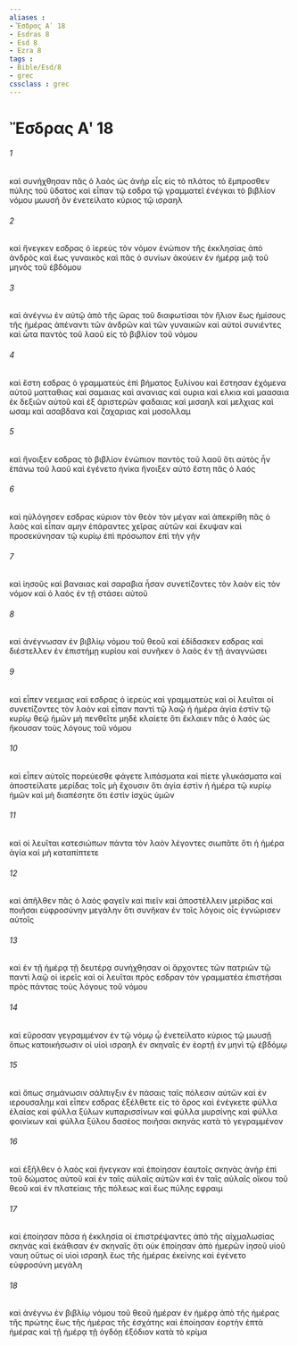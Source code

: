 ```yaml
---
aliases : 
- Ἔσδρας Αʹ 18
- Esdras 8
- Esd 8
- Ezra 8
tags : 
- Bible/Esd/8
- grec
cssclass : grec
---
```


# Ἔσδρας Αʹ 18

###### 1
καὶ συνήχθησαν πᾶς ὁ λαὸς ὡς ἀνὴρ εἷς εἰς τὸ πλάτος τὸ ἔμπροσθεν πύλης τοῦ ὕδατος καὶ εἶπαν τῷ εσδρα τῷ γραμματεῖ ἐνέγκαι τὸ βιβλίον νόμου μωυσῆ ὃν ἐνετείλατο κύριος τῷ ισραηλ
###### 2
καὶ ἤνεγκεν εσδρας ὁ ἱερεὺς τὸν νόμον ἐνώπιον τῆς ἐκκλησίας ἀπὸ ἀνδρὸς καὶ ἕως γυναικὸς καὶ πᾶς ὁ συνίων ἀκούειν ἐν ἡμέρᾳ μιᾷ τοῦ μηνὸς τοῦ ἑβδόμου
###### 3
καὶ ἀνέγνω ἐν αὐτῷ ἀπὸ τῆς ὥρας τοῦ διαφωτίσαι τὸν ἥλιον ἕως ἡμίσους τῆς ἡμέρας ἀπέναντι τῶν ἀνδρῶν καὶ τῶν γυναικῶν καὶ αὐτοὶ συνιέντες καὶ ὦτα παντὸς τοῦ λαοῦ εἰς τὸ βιβλίον τοῦ νόμου
###### 4
καὶ ἔστη εσδρας ὁ γραμματεὺς ἐπὶ βήματος ξυλίνου καὶ ἔστησαν ἐχόμενα αὐτοῦ ματταθιας καὶ σαμαιας καὶ ανανιας καὶ ουρια καὶ ελκια καὶ μαασαια ἐκ δεξιῶν αὐτοῦ καὶ ἐξ ἀριστερῶν φαδαιας καὶ μισαηλ καὶ μελχιας καὶ ωσαμ καὶ ασαβδανα καὶ ζαχαριας καὶ μοσολλαμ
###### 5
καὶ ἤνοιξεν εσδρας τὸ βιβλίον ἐνώπιον παντὸς τοῦ λαοῦ ὅτι αὐτὸς ἦν ἐπάνω τοῦ λαοῦ καὶ ἐγένετο ἡνίκα ἤνοιξεν αὐτό ἔστη πᾶς ὁ λαός
###### 6
καὶ ηὐλόγησεν εσδρας κύριον τὸν θεὸν τὸν μέγαν καὶ ἀπεκρίθη πᾶς ὁ λαὸς καὶ εἶπαν αμην ἐπάραντες χεῖρας αὐτῶν καὶ ἔκυψαν καὶ προσεκύνησαν τῷ κυρίῳ ἐπὶ πρόσωπον ἐπὶ τὴν γῆν
###### 7
καὶ ἰησοῦς καὶ βαναιας καὶ σαραβια ἦσαν συνετίζοντες τὸν λαὸν εἰς τὸν νόμον καὶ ὁ λαὸς ἐν τῇ στάσει αὐτοῦ
###### 8
καὶ ἀνέγνωσαν ἐν βιβλίῳ νόμου τοῦ θεοῦ καὶ ἐδίδασκεν εσδρας καὶ διέστελλεν ἐν ἐπιστήμῃ κυρίου καὶ συνῆκεν ὁ λαὸς ἐν τῇ ἀναγνώσει
###### 9
καὶ εἶπεν νεεμιας καὶ εσδρας ὁ ἱερεὺς καὶ γραμματεὺς καὶ οἱ λευῖται οἱ συνετίζοντες τὸν λαὸν καὶ εἶπαν παντὶ τῷ λαῷ ἡ ἡμέρα ἁγία ἐστὶν τῷ κυρίῳ θεῷ ἡμῶν μὴ πενθεῖτε μηδὲ κλαίετε ὅτι ἔκλαιεν πᾶς ὁ λαός ὡς ἤκουσαν τοὺς λόγους τοῦ νόμου
###### 10
καὶ εἶπεν αὐτοῖς πορεύεσθε φάγετε λιπάσματα καὶ πίετε γλυκάσματα καὶ ἀποστείλατε μερίδας τοῖς μὴ ἔχουσιν ὅτι ἁγία ἐστὶν ἡ ἡμέρα τῷ κυρίῳ ἡμῶν καὶ μὴ διαπέσητε ὅτι ἐστὶν ἰσχὺς ὑμῶν
###### 11
καὶ οἱ λευῖται κατεσιώπων πάντα τὸν λαὸν λέγοντες σιωπᾶτε ὅτι ἡ ἡμέρα ἁγία καὶ μὴ καταπίπτετε
###### 12
καὶ ἀπῆλθεν πᾶς ὁ λαὸς φαγεῖν καὶ πιεῖν καὶ ἀποστέλλειν μερίδας καὶ ποιῆσαι εὐφροσύνην μεγάλην ὅτι συνῆκαν ἐν τοῖς λόγοις οἷς ἐγνώρισεν αὐτοῖς
###### 13
καὶ ἐν τῇ ἡμέρᾳ τῇ δευτέρᾳ συνήχθησαν οἱ ἄρχοντες τῶν πατριῶν τῷ παντὶ λαῷ οἱ ἱερεῖς καὶ οἱ λευῖται πρὸς εσδραν τὸν γραμματέα ἐπιστῆσαι πρὸς πάντας τοὺς λόγους τοῦ νόμου
###### 14
καὶ εὕροσαν γεγραμμένον ἐν τῷ νόμῳ ᾧ ἐνετείλατο κύριος τῷ μωυσῇ ὅπως κατοικήσωσιν οἱ υἱοὶ ισραηλ ἐν σκηναῖς ἐν ἑορτῇ ἐν μηνὶ τῷ ἑβδόμῳ
###### 15
καὶ ὅπως σημάνωσιν σάλπιγξιν ἐν πάσαις ταῖς πόλεσιν αὐτῶν καὶ ἐν ιερουσαλημ καὶ εἶπεν εσδρας ἐξέλθετε εἰς τὸ ὄρος καὶ ἐνέγκετε φύλλα ἐλαίας καὶ φύλλα ξύλων κυπαρισσίνων καὶ φύλλα μυρσίνης καὶ φύλλα φοινίκων καὶ φύλλα ξύλου δασέος ποιῆσαι σκηνὰς κατὰ τὸ γεγραμμένον
###### 16
καὶ ἐξῆλθεν ὁ λαὸς καὶ ἤνεγκαν καὶ ἐποίησαν ἑαυτοῖς σκηνὰς ἀνὴρ ἐπὶ τοῦ δώματος αὐτοῦ καὶ ἐν ταῖς αὐλαῖς αὐτῶν καὶ ἐν ταῖς αὐλαῖς οἴκου τοῦ θεοῦ καὶ ἐν πλατείαις τῆς πόλεως καὶ ἕως πύλης εφραιμ
###### 17
καὶ ἐποίησαν πᾶσα ἡ ἐκκλησία οἱ ἐπιστρέψαντες ἀπὸ τῆς αἰχμαλωσίας σκηνὰς καὶ ἐκάθισαν ἐν σκηναῖς ὅτι οὐκ ἐποίησαν ἀπὸ ἡμερῶν ἰησοῦ υἱοῦ ναυη οὕτως οἱ υἱοὶ ισραηλ ἕως τῆς ἡμέρας ἐκείνης καὶ ἐγένετο εὐφροσύνη μεγάλη
###### 18
καὶ ἀνέγνω ἐν βιβλίῳ νόμου τοῦ θεοῦ ἡμέραν ἐν ἡμέρᾳ ἀπὸ τῆς ἡμέρας τῆς πρώτης ἕως τῆς ἡμέρας τῆς ἐσχάτης καὶ ἐποίησαν ἑορτὴν ἑπτὰ ἡμέρας καὶ τῇ ἡμέρᾳ τῇ ὀγδόῃ ἐξόδιον κατὰ τὸ κρίμα
